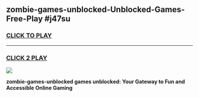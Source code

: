 
## zombie-games-unblocked-Unblocked-Games-Free-Play #j47su
<h3>
<a href="https://us.freeplayer.one?title=zombie-games-unblocked&ref=9M">CLICK TO PLAY</a></h3>
<hr>

<h3>
<a href="https://us.freeplayer.one?title=zombie-games-unblocked&ref=9M">CLICK 2 PLAY</a>
  
</h3>

<a href="https://us.freeplayer.one?title=zombie-games-unblocked&ref=9M"><img src="https://clearcache.store/games.png"></a>


**zombie-games-unblocked games unblocked: Your Gateway to Fun and Accessible Online Gaming**
